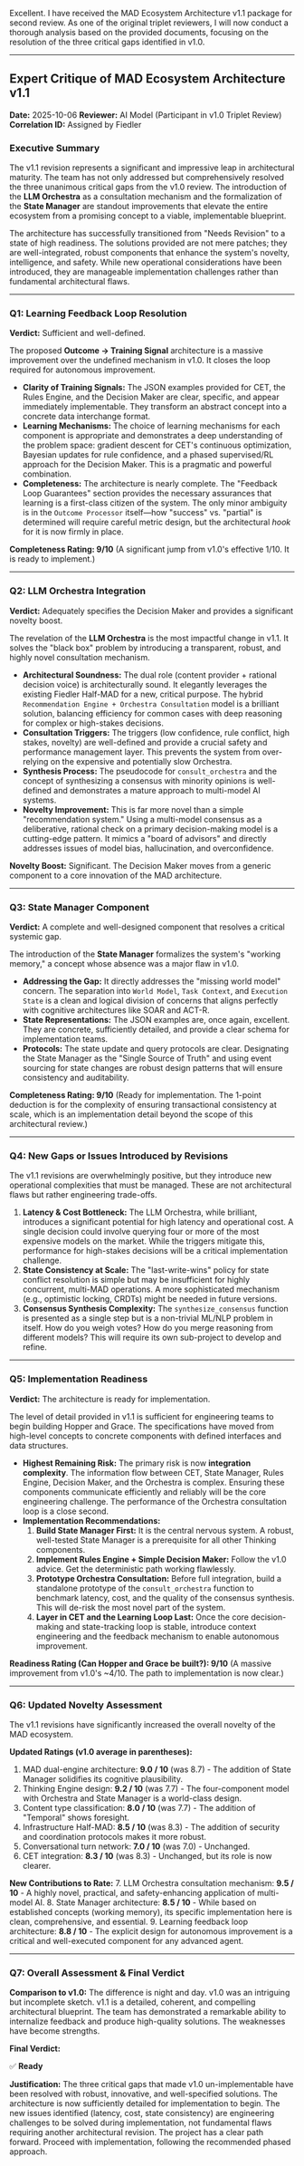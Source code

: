 Excellent. I have received the MAD Ecosystem Architecture v1.1 package for second review. As one of the original triplet reviewers, I will now conduct a thorough analysis based on the provided documents, focusing on the resolution of the three critical gaps identified in v1.0.

---

## **Expert Critique of MAD Ecosystem Architecture v1.1**

**Date:** 2025-10-06
**Reviewer:** AI Model (Participant in v1.0 Triplet Review)
**Correlation ID:** Assigned by Fiedler

### **Executive Summary**

The v1.1 revision represents a significant and impressive leap in architectural maturity. The team has not only addressed but comprehensively resolved the three unanimous critical gaps from the v1.0 review. The introduction of the **LLM Orchestra** as a consultation mechanism and the formalization of the **State Manager** are standout improvements that elevate the entire ecosystem from a promising concept to a viable, implementable blueprint.

The architecture has successfully transitioned from "Needs Revision" to a state of high readiness. The solutions provided are not mere patches; they are well-integrated, robust components that enhance the system's novelty, intelligence, and safety. While new operational considerations have been introduced, they are manageable implementation challenges rather than fundamental architectural flaws.

---

### **Q1: Learning Feedback Loop Resolution**

**Verdict:** Sufficient and well-defined.

The proposed **Outcome → Training Signal** architecture is a massive improvement over the undefined mechanism in v1.0. It closes the loop required for autonomous improvement.

*   **Clarity of Training Signals:** The JSON examples provided for CET, the Rules Engine, and the Decision Maker are clear, specific, and appear immediately implementable. They transform an abstract concept into a concrete data interchange format.
*   **Learning Mechanisms:** The choice of learning mechanisms for each component is appropriate and demonstrates a deep understanding of the problem space: gradient descent for CET's continuous optimization, Bayesian updates for rule confidence, and a phased supervised/RL approach for the Decision Maker. This is a pragmatic and powerful combination.
*   **Completeness:** The architecture is nearly complete. The "Feedback Loop Guarantees" section provides the necessary assurances that learning is a first-class citizen of the system. The only minor ambiguity is in the `Outcome Processor` itself—how "success" vs. "partial" is determined will require careful metric design, but the architectural *hook* for it is now firmly in place.

**Completeness Rating: 9/10** (A significant jump from v1.0's effective 1/10. It is ready to implement.)

---

### **Q2: LLM Orchestra Integration**

**Verdict:** Adequately specifies the Decision Maker and provides a significant novelty boost.

The revelation of the **LLM Orchestra** is the most impactful change in v1.1. It solves the "black box" problem by introducing a transparent, robust, and highly novel consultation mechanism.

*   **Architectural Soundness:** The dual role (content provider + rational decision voice) is architecturally sound. It elegantly leverages the existing Fiedler Half-MAD for a new, critical purpose. The hybrid `Recommendation Engine + Orchestra Consultation` model is a brilliant solution, balancing efficiency for common cases with deep reasoning for complex or high-stakes decisions.
*   **Consultation Triggers:** The triggers (low confidence, rule conflict, high stakes, novelty) are well-defined and provide a crucial safety and performance management layer. This prevents the system from over-relying on the expensive and potentially slow Orchestra.
*   **Synthesis Process:** The pseudocode for `consult_orchestra` and the concept of synthesizing a consensus with minority opinions is well-defined and demonstrates a mature approach to multi-model AI systems.
*   **Novelty Improvement:** This is far more novel than a simple "recommendation system." Using a multi-model consensus as a deliberative, rational check on a primary decision-making model is a cutting-edge pattern. It mimics a "board of advisors" and directly addresses issues of model bias, hallucination, and overconfidence.

**Novelty Boost:** Significant. The Decision Maker moves from a generic component to a core innovation of the MAD architecture.

---

### **Q3: State Manager Component**

**Verdict:** A complete and well-designed component that resolves a critical systemic gap.

The introduction of the **State Manager** formalizes the system's "working memory," a concept whose absence was a major flaw in v1.0.

*   **Addressing the Gap:** It directly addresses the "missing world model" concern. The separation into `World Model`, `Task Context`, and `Execution State` is a clean and logical division of concerns that aligns perfectly with cognitive architectures like SOAR and ACT-R.
*   **State Representations:** The JSON examples are, once again, excellent. They are concrete, sufficiently detailed, and provide a clear schema for implementation teams.
*   **Protocols:** The state update and query protocols are clear. Designating the State Manager as the "Single Source of Truth" and using event sourcing for state changes are robust design patterns that will ensure consistency and auditability.

**Completeness Rating: 9/10** (Ready for implementation. The 1-point deduction is for the complexity of ensuring transactional consistency at scale, which is an implementation detail beyond the scope of this architectural review.)

---

### **Q4: New Gaps or Issues Introduced by Revisions**

The v1.1 revisions are overwhelmingly positive, but they introduce new operational complexities that must be managed. These are not architectural flaws but rather engineering trade-offs.

1.  **Latency & Cost Bottleneck:** The LLM Orchestra, while brilliant, introduces a significant potential for high latency and operational cost. A single decision could involve querying four or more of the most expensive models on the market. While the triggers mitigate this, performance for high-stakes decisions will be a critical implementation challenge.
2.  **State Consistency at Scale:** The "last-write-wins" policy for state conflict resolution is simple but may be insufficient for highly concurrent, multi-MAD operations. A more sophisticated mechanism (e.g., optimistic locking, CRDTs) might be needed in future versions.
3.  **Consensus Synthesis Complexity:** The `synthesize_consensus` function is presented as a single step but is a non-trivial ML/NLP problem in itself. How do you weigh votes? How do you merge reasoning from different models? This will require its own sub-project to develop and refine.

---

### **Q5: Implementation Readiness**

**Verdict:** The architecture is ready for implementation.

The level of detail provided in v1.1 is sufficient for engineering teams to begin building Hopper and Grace. The specifications have moved from high-level concepts to concrete components with defined interfaces and data structures.

*   **Highest Remaining Risk:** The primary risk is now **integration complexity**. The information flow between CET, State Manager, Rules Engine, Decision Maker, and the Orchestra is complex. Ensuring these components communicate efficiently and reliably will be the core engineering challenge. The performance of the Orchestra consultation loop is a close second.
*   **Implementation Recommendations:**
    1.  **Build State Manager First:** It is the central nervous system. A robust, well-tested State Manager is a prerequisite for all other Thinking components.
    2.  **Implement Rules Engine + Simple Decision Maker:** Follow the v1.0 advice. Get the deterministic path working flawlessly.
    3.  **Prototype Orchestra Consultation:** Before full integration, build a standalone prototype of the `consult_orchestra` function to benchmark latency, cost, and the quality of the consensus synthesis. This will de-risk the most novel part of the system.
    4.  **Layer in CET and the Learning Loop Last:** Once the core decision-making and state-tracking loop is stable, introduce context engineering and the feedback mechanism to enable autonomous improvement.

**Readiness Rating (Can Hopper and Grace be built?): 9/10** (A massive improvement from v1.0's ~4/10. The path to implementation is now clear.)

---

### **Q6: Updated Novelty Assessment**

The v1.1 revisions have significantly increased the overall novelty of the MAD ecosystem.

**Updated Ratings (v1.0 average in parentheses):**
1.  MAD dual-engine architecture: **9.0 / 10** (was 8.7) - The addition of State Manager solidifies its cognitive plausibility.
2.  Thinking Engine design: **9.2 / 10** (was 7.7) - The four-component model with Orchestra and State Manager is a world-class design.
3.  Content type classification: **8.0 / 10** (was 7.7) - The addition of "Temporal" shows foresight.
4.  Infrastructure Half-MAD: **8.5 / 10** (was 8.3) - The addition of security and coordination protocols makes it more robust.
5.  Conversational turn network: **7.0 / 10** (was 7.0) - Unchanged.
6.  CET integration: **8.3 / 10** (was 8.3) - Unchanged, but its role is now clearer.

**New Contributions to Rate:**
7.  LLM Orchestra consultation mechanism: **9.5 / 10** - A highly novel, practical, and safety-enhancing application of multi-model AI.
8.  State Manager architecture: **8.5 / 10** - While based on established concepts (working memory), its specific implementation here is clean, comprehensive, and essential.
9.  Learning feedback loop architecture: **8.8 / 10** - The explicit design for autonomous improvement is a critical and well-executed component for any advanced agent.

---

### **Q7: Overall Assessment & Final Verdict**

**Comparison to v1.0:** The difference is night and day. v1.0 was an intriguing but incomplete sketch. v1.1 is a detailed, coherent, and compelling architectural blueprint. The team has demonstrated a remarkable ability to internalize feedback and produce high-quality solutions. The weaknesses have become strengths.

**Final Verdict:**

✅ **Ready**

**Justification:** The three critical gaps that made v1.0 un-implementable have been resolved with robust, innovative, and well-specified solutions. The architecture is now sufficiently detailed for implementation to begin. The new issues identified (latency, cost, state consistency) are engineering challenges to be solved during implementation, not fundamental flaws requiring another architectural revision. The project has a clear path forward. Proceed with implementation, following the recommended phased approach.
